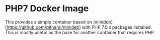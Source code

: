 # PHP7 Docker Image #

This provides a simple container based on (minideb)[https://github.com/bitnami/minideb] with PHP 7.0.x packages installed. This is mostly useful as the base for another container that requires PHP.